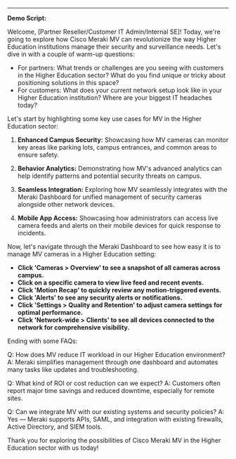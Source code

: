 ---
**Demo Script:**

Welcome, [Partner Reseller/Customer IT Admin/Internal SE]! Today, we're going to explore how Cisco Meraki MV can revolutionize the way Higher Education institutions manage their security and surveillance needs. Let's dive in with a couple of warm-up questions:

- For partners: What trends or challenges are you seeing with customers in the Higher Education sector? What do you find unique or tricky about positioning solutions in this space?
- For customers: What does your current network setup look like in your Higher Education institution? Where are your biggest IT headaches today?

Let's start by highlighting some key use cases for MV in the Higher Education sector:

1. **Enhanced Campus Security:** Showcasing how MV cameras can monitor key areas like parking lots, campus entrances, and common areas to ensure safety.
   
2. **Behavior Analytics:** Demonstrating how MV's advanced analytics can help identify patterns and potential security threats on campus.

3. **Seamless Integration:** Exploring how MV seamlessly integrates with the Meraki Dashboard for unified management of security cameras alongside other network devices.

4. **Mobile App Access:** Showcasing how administrators can access live camera feeds and alerts on their mobile devices for quick response to incidents.

Now, let's navigate through the Meraki Dashboard to see how easy it is to manage MV cameras in a Higher Education setting:

- **Click 'Cameras > Overview' to see a snapshot of all cameras across campus.**
- **Click on a specific camera to view live feed and recent events.**
- **Click 'Motion Recap' to quickly review any motion-triggered events.**
- **Click 'Alerts' to see any security alerts or notifications.**
- **Click 'Settings > Quality and Retention' to adjust camera settings for optimal performance.**
- **Click 'Network-wide > Clients' to see all devices connected to the network for comprehensive visibility.**

Ending with some FAQs:

Q: How does MV reduce IT workload in our Higher Education environment?
A: Meraki simplifies management through one dashboard and automates many tasks like updates and troubleshooting.

Q: What kind of ROI or cost reduction can we expect?
A: Customers often report major time savings and reduced downtime, especially for remote sites.

Q: Can we integrate MV with our existing systems and security policies?
A: Yes — Meraki supports APIs, SAML, and integration with existing firewalls, Active Directory, and SIEM tools.

Thank you for exploring the possibilities of Cisco Meraki MV in the Higher Education sector with us today!